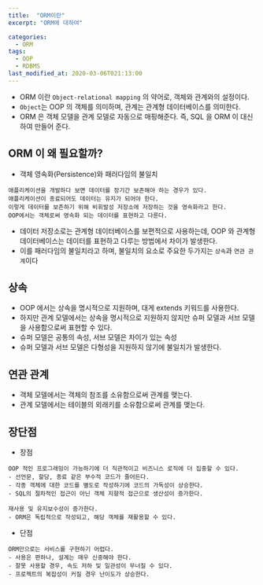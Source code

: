 ```yaml
---
title:  "ORM이란"
excerpt: "ORM에 대하여"

categories:
  - ORM
tags:
  - OOP
  - RDBMS
last_modified_at: 2020-03-06T021:13:00
---
```


* ORM 이란 `Object-relational mapping` 의 약어로, 객체와 관계와의 설정이다.
* `Object`는 OOP 의 객체를 의미하며,  관계는 관계형 데이터베이스를 의미한다.
* ORM 은 객체 모델을 관계 모델로 자동으로 매핑해준다. 즉, SQL 을 ORM 이 대신하여 만들어 준다. 

## ORM 이 왜 필요할까?

* 객체 영속화(Persistence)와 패러다임의 불일치

```
애플리케이션을 개발하다 보면 데이터를 장기간 보존해야 하는 경우가 있다.
애플리케이션이 종료되어도 데이터는 유지가 되어야 한다. 
이렇게 데이터를 보존하기 위해 비휘발성 저장소에 저장하는 것을 영속화라고 한다.
OOP에서는 객체로써 영속화 되는 데이터를 표현하고 다룬다.
```

* 데이터 저장소로는 관계형 데이터베이스를 보편적으로 사용하는데, 
  OOP 와 관계형 데이터베이스는 데이터를 표현하고 다루는 방법에서 차이가 발생한다.
* 이를 패러다임의 불일치라고 하며, 불일치의 요소로 주요한 두가지는 `상속`과 `연관 관계`이다

## 상속
 
* OOP 에서는 상속을 명시적으로 지원하며, 대게 extends 키워드를 사용한다. 
* 하지만 관계 모델에서는 상속을 명시적으로 지원하지 않지만 슈퍼 모델과 서브 모델을 사용함으로써 표현할 수 있다.
* 슈퍼 모델은 공통의 속성, 서브 모델은 차이가 있는 속성
* 슈퍼 모델과 서브 모델은 다형성을 지원하지 않기에 불일치가 발생한다.

## 연관 관계

* 객체 모델에서는 객체의 참조를 소유함으로써 관계를 맺는다.
* 관계 모델에서는 테이블의 외래키를 소유함으로써 관계를 맺는다. 

## 장단점

* 장점

```
OOP 적인 프로그래밍이 가능하기에 더 직관적이고 비즈니스 로직에 더 집중할 수 있다.
- 선언문, 할당, 종료 같은 부수적 코드가 줄어든다.
- 각종 객체에 대한 코드를 별도로 작성하기에 코드의 가독성이 상승한다.
- SQL의 절차적인 접근이 아닌 객체 지향적 접근으로 생산성이 증가한다.

재사용 및 유지보수성이 증가한다.
- ORM은 독립적으로 작성되고, 해당 객체를 재활용할 수 있다.
```

* 단점

```
ORM만으로는 서비스를 구현하기 어렵다.
- 사용은 편하나, 설계는 매우 신중해야 한다.
- 잘못 사용할 경우, 속도 저하 및 일관성이 무너질 수 있다.
- 프로젝트의 복잡성이 커질 경우 난이도가 상승한다.
```

